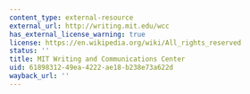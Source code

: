 ```yaml
---
content_type: external-resource
external_url: http://writing.mit.edu/wcc
has_external_license_warning: true
license: https://en.wikipedia.org/wiki/All_rights_reserved
status: ''
title: MIT Writing and Communications Center
uid: 61898312-49ea-4222-ae18-b238e73a622d
wayback_url: ''
---
```

